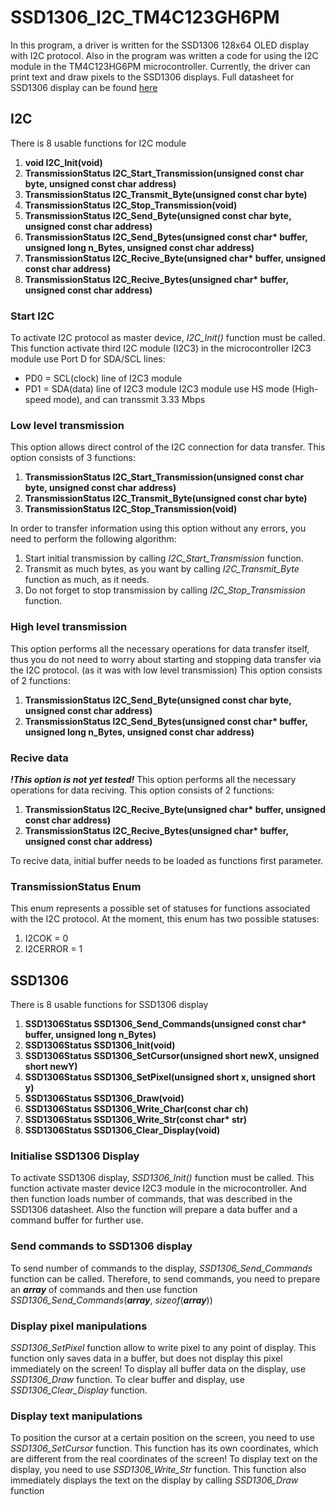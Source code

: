 # SSD1306_I2C_TM4C123GH6PM
In this program, a driver is written for the SSD1306 128x64 OLED display with I2C protocol.
Also in the program was written a code for using the I2C module in the TM4C123HG6PM microcontroller.
Currently, the driver can print text and draw pixels to the SSD1306 displays.
Full datasheet for SSD1306 display can be found [here](https://cdn-shop.adafruit.com/datasheets/SSD1306.pdf "here")

## I2C
There is 8 usable functions for I2C module
1. **void I2C_Init(void)**
2. **TransmissionStatus I2C_Start_Transmission(unsigned const char byte, unsigned const char address)**
3. **TransmissionStatus I2C_Transmit_Byte(unsigned const char byte)**
4. **TransmissionStatus I2C_Stop_Transmission(void)**
5. **TransmissionStatus I2C_Send_Byte(unsigned const char byte, unsigned const char address)**
6. **TransmissionStatus I2C_Send_Bytes(unsigned const char\* buffer, unsigned long n_Bytes, unsigned const char address)**
7. **TransmissionStatus I2C_Recive_Byte(unsigned char\* buffer, unsigned const char  address)**
8. **TransmissionStatus I2C_Recive_Bytes(unsigned char\* buffer, unsigned const char  address)**

### Start I2C
To activate I2C protocol as master device, *I2C_Init()* function must be called. This function activate third I2C module (I2C3) in the microcontroller
I2C3 module use Port D for SDA/SCL lines:
- PD0 = SCL(clock) line of I2C3 module
- PD1 = SDA(data) line of I2C3 module
I2C3 module use HS mode (High-speed mode), and can transsmit 3.33 Mbps
### Low level transmission
This option allows direct control of the I2C connection for data transfer.
This option consists of 3 functions:

1. **TransmissionStatus I2C_Start_Transmission(unsigned const char byte, unsigned const char address)**
2. **TransmissionStatus I2C_Transmit_Byte(unsigned const char byte)**
3. **TransmissionStatus I2C_Stop_Transmission(void)**

In order to transfer information using this option without any errors, you need to perform the following algorithm:

1. Start initial transmission by calling *I2C_Start_Transmission* function.
2. Transmit as much bytes, as you want by calling *I2C_Transmit_Byte* function as much, as it needs.
3. Do not forget to stop transmission by calling *I2C_Stop_Transmission* function.

### High level transmission
This option performs all the necessary operations for data transfer itself, thus you do not need to worry about starting and stopping data transfer via the I2C protocol. (as it was with low level transmission)
This option consists of 2 functions:

1. **TransmissionStatus I2C_Send_Byte(unsigned const char byte, unsigned const char address)**
2. **TransmissionStatus I2C_Send_Bytes(unsigned const char\* buffer, unsigned long n_Bytes, unsigned const char address)**

### Recive data
***!This option is not yet tested!***
This option performs all the necessary operations for data reciving.
This option consists of 2 functions:

1. **TransmissionStatus I2C_Recive_Byte(unsigned char\* buffer, unsigned const char  address)**
2. **TransmissionStatus I2C_Recive_Bytes(unsigned char\* buffer, unsigned const char  address)**

To recive data, initial buffer needs to be loaded as functions first parameter.

### TransmissionStatus Enum
This enum represents a possible set of statuses for functions associated with the I2C protocol. 
At the moment, this enum has two possible statuses:

1. I2COK = 0
2. I2CERROR = 1

## SSD1306

There is 8 usable functions for SSD1306 display
1. **SSD1306Status SSD1306_Send_Commands(unsigned const char\* buffer, unsigned long n_Bytes)**
2. **SSD1306Status SSD1306_Init(void)**
3. **SSD1306Status SSD1306_SetCursor(unsigned short newX, unsigned short newY)**
4. **SSD1306Status SSD1306_SetPixel(unsigned short x, unsigned short y)**
5. **SSD1306Status SSD1306_Draw(void)**
6. **SSD1306Status SSD1306_Write_Char(const char ch)**
7. **SSD1306Status SSD1306_Write_Str(const char\* str)**
8. **SSD1306Status SSD1306_Clear_Display(void)**

### Initialise SSD1306 Display
To activate SSD1306 display, *SSD1306_Init()* function must be called. This function activate master device I2C3 module in the microcontroller. And then function loads number of commands, that was described in the SSD1306 datasheet. Also the function will prepare a data buffer and a command buffer for further use.

### Send commands to SSD1306 display
To send number of commands to the display, *SSD1306_Send_Commands* function can be called.
Therefore, to send commands, you need to prepare an ***array*** of commands and then use function *SSD1306_Send_Commands*(***array***, *sizeof*(***array***))

### Display pixel manipulations
*SSD1306_SetPixel* function allow to write pixel to any point of display. This function only saves data in a buffer, but does not display this pixel immediately on the screen!
To display all buffer data on the display, use *SSD1306_Draw* function. To clear buffer and display, use *SSD1306_Clear_Display* function.

### Display text manipulations
To position the cursor at a certain position on the screen, you need to use *SSD1306_SetCursor* function. This function has its own coordinates, which are different from the real coordinates of the screen!
To display text on the display, you need to use *SSD1306_Write_Str* function. This function also immediately displays the text on the display by calling *SSD1306_Draw* function

